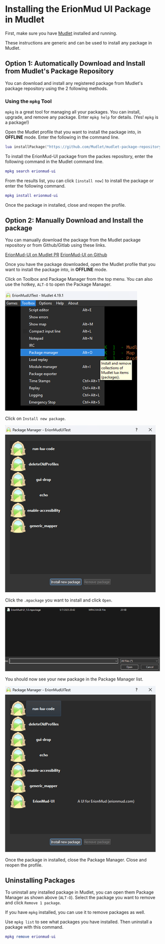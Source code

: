# Installing the ErionMud UI Package in Mudlet

First, make sure you have [Mudlet](mudlet.org) installed and running.

These instructions are generic and can be used to install any package in Mudlet.

## Option 1: Automatically Download and Install from Mudlet's Package Repository

You can download and install any registered package from Mudlet's package repository using the 2 following methods.

### Using the `mpkg` Tool

`mpkg` is a great tool for managing all your packages. You can install, upgrade, and remove any package. Enter `mpkg help` for details. (Yes! `mpkg` is a package!)

Open the Mudlet profile that you want to install the package into, in **OFFLINE** mode. Enter the following in the command line.

```lua
lua installPackage("https://github.com/Mudlet/mudlet-package-repository/raw/refs/heads/main/packages/mpkg.mpackage")
```

To install the ErionMud-UI package from the packes repository, enter the following command in the Mudlet command line.

```lua
mpkg search erionmud-ui
```

From the results list, you can click `[install now]` to install the package or enter the following command.

```lua
mpkg install erionmud-ui
```

Once the package in installed, close and reopen the profile.

## Option 2: Manually Download and Install the package

You can manually download the package from the Mudlet package repository or from Github/Gitlab using these links.

[ErionMud-UI on Mudlet PR](https://packages.mudlet.org/packages#pkg-ErionMud-UI)
[ErionMud-UI on Github](https://github.com/ssharpjr/erionmud-ui)

Once you have the package downloaded, open the Mudlet profile that you want to install the package into, in **OFFLINE** mode.

Click on Toolbox and Package Manager from the top menu. You can also use the hotkey, `ALT-O` to open the Package Manager.

![Open Package Manager](/src/resources/images/install_1.png "Open Package Manager")

Click on `Install new package`.

![Install new package](/src/resources/images/install_2.png "Click Install new package")

Click the `.mpackage` you want to install and click `Open`.

![Select package](/src/resources/images/install_3.png "Select package")

You should now see your new package in the Package Manager list.

![New package installed](/src/resources/images/install_4.png "New package installed")

Once the package in installed, close the Package Manager. Close and reopen the profile.

## Uninstalling Packages

To uninstall any installed package in Mudlet, you can open them Package Manager as shown above (`ALT-O`). Select the package you want to remove and click `Remove 1 package`.

If you have `mpkg` installed, you can use it to remove packages as well.

Use `mpkg list` to see what packages you have installed. Then uninstall a package with this command.

```lua
mpkg remove erionmud-ui
```
